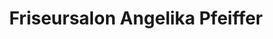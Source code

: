 ---
title: "Friseursalon Angelika Pfeiffer"
url: /neustadt-an-der-aisch/friseursalon-angelika-pfeiffer/
shop: Friseur
---